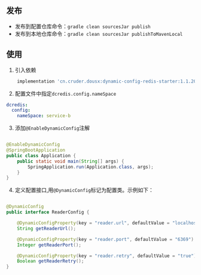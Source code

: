 ## 发布

- 发布到配置仓库命令：`gradle clean sourcesJar publish`
- 发布到本地仓库命令：`gradle clean sourcesJar publishToMavenLocal`

## 使用

1. 引入依赖

```groovy
    implementation 'cn.cruder.dousx:dynamic-config-redis-starter:1.1.20250302-09'
```

2. 配置文件中指定`dcredis.config.nameSpace`

```yaml
dcredis:
  config:
    nameSpace: service-b
```

3. 添加`@EnableDynamicConfig`注解

```java

@EnableDynamicConfig
@SpringBootApplication
public class Application {
    public static void main(String[] args) {
        SpringApplication.run(Application.class, args);
    }
}
```

4. 定义配置接口,用`@DynamicConfig`标记为配置类。示例如下：

```java

@DynamicConfig
public interface ReaderConfig {

    @DynamicConfigProperty(key = "reader.url", defaultValue = "localhost")
    String getReaderUrl();

    @DynamicConfigProperty(key = "reader.port", defaultValue = "6369")
    Integer getReaderPort();

    @DynamicConfigProperty(key = "reader.retry", defaultValue = "true")
    Boolean getReaderRetry();
}
```
